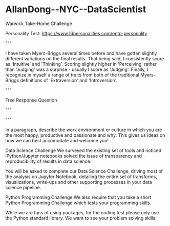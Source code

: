 # AllanDong--NYC--DataScientist
Warwick Take-Home Challenge


Personality Test: https://www.16personalities.com/entp-personality

"""

I have taken Myers-Briggs several times before and have gotten slightly different variations on the final results. That being said, I consistently score as 'Intuitive' and 'Thinking'. Scoring slightly higher in 'Perceiving' rather than 'Judging' was a surprise - usually I score as 'Judging'. Finally, I recognize in myself a range of traits from both of the traditional Myers-Briggs definitions of 'Extraversion' and 'Introversion'. 

"""


Free Response Question

"""



"""


In a paragraph, describe the work environment or culture in which you are the most happy, productive and passionate and why. This gives us ideas on how we can best accomodate and welcome you!

Data Science Challenge
We surveyed the existing set of tools and noticed iPython/Jupyter notebooks solved the issue of transparency and reproducibility of results in data science.

You will be asked to complete our Data Science Challenge, driving most of the analysis on Jupyter Notebook, detailing the entire set of transforms, visualizations, write-ups and other supporting processes in your data science pipeline.

Python Programming Challenge
We also require that you take a short Python Programming Challenge which tests your programming skills.

While we are fans of using packages, for the coding test please only use the Python standard library. We want to see your problem solving skills.
